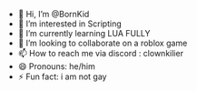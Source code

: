 - 👋 Hi, I’m @BornKid
- 👀 I’m interested in Scripting
- 🌱 I’m currently learning LUA FULLY
- 💞️ I’m looking to collaborate on a roblox game 
- 📫 How to reach me via discord : clownkilier
- 😄 Pronouns: he/him
- ⚡ Fun fact: i am not gay
